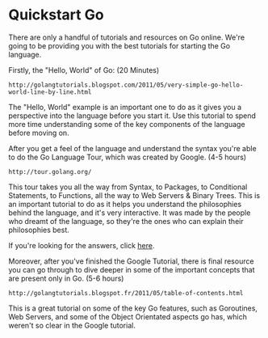 Quickstart Go
==================================================

There are only a handful of tutorials and resources on Go online. We're going to be providing you with the best tutorials for starting the Go language.

Firstly, the "Hello, World" of Go: (20 Minutes)

    http://golangtutorials.blogspot.com/2011/05/very-simple-go-hello-world-line-by-line.html

The "Hello, World" example is an important one to do as it gives you a perspective into the language before you start it. Use this tutorial to spend more time understanding some of the key components of the language before moving on.

After you get a feel of the language and understand the syntax you're able to do the Go Language Tour, which was created by Google. (4-5 hours)

    http://tour.golang.org/

This tour takes you all the way from Syntax, to Packages, to Conditional Statements, to Functions, all the way to Web Servers & Binary Trees. This is an important tutorial to do as it helps you understand the philosophies behind the language, and it's very interactive. It was made by the people who dreamt of the language, so they're the ones who can explain their philosophies best.

If you're looking for the answers, click [here](http://syslog.warten.de/2011/11/solutions-for-tour-of-go-exercises/).

Moreover, after you've finished the Google Tutorial, there is final resource you can go through to dive deeper in some of the important concepts that are present only in Go. (5-6 hours)

    http://golangtutorials.blogspot.fr/2011/05/table-of-contents.html

This is a great tutorial on some of the key Go features, such as Goroutines, Web Servers, and some of the Object Orientated aspects go has, which weren't so clear in the Google tutorial.

